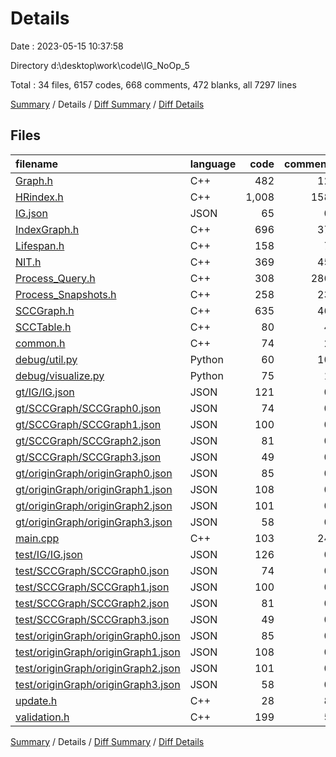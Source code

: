 # Details

Date : 2023-05-15 10:37:58

Directory d:\\desktop\\work\\code\\IG_NoOp_5

Total : 34 files,  6157 codes, 668 comments, 472 blanks, all 7297 lines

[Summary](results.md) / Details / [Diff Summary](diff.md) / [Diff Details](diff-details.md)

## Files
| filename | language | code | comment | blank | total |
| :--- | :--- | ---: | ---: | ---: | ---: |
| [Graph.h](/Graph.h) | C++ | 482 | 12 | 66 | 560 |
| [HRindex.h](/HRindex.h) | C++ | 1,008 | 158 | 74 | 1,240 |
| [IG.json](/IG.json) | JSON | 65 | 0 | 1 | 66 |
| [IndexGraph.h](/IndexGraph.h) | C++ | 696 | 37 | 87 | 820 |
| [Lifespan.h](/Lifespan.h) | C++ | 158 | 7 | 26 | 191 |
| [NIT.h](/NIT.h) | C++ | 369 | 45 | 34 | 448 |
| [Process_Query.h](/Process_Query.h) | C++ | 308 | 286 | 26 | 620 |
| [Process_Snapshots.h](/Process_Snapshots.h) | C++ | 258 | 23 | 23 | 304 |
| [SCCGraph.h](/SCCGraph.h) | C++ | 635 | 46 | 40 | 721 |
| [SCCTable.h](/SCCTable.h) | C++ | 80 | 4 | 14 | 98 |
| [common.h](/common.h) | C++ | 74 | 2 | 12 | 88 |
| [debug/util.py](/debug/util.py) | Python | 60 | 10 | 5 | 75 |
| [debug/visualize.py](/debug/visualize.py) | Python | 75 | 1 | 9 | 85 |
| [gt/IG/IG.json](/gt/IG/IG.json) | JSON | 121 | 0 | 1 | 122 |
| [gt/SCCGraph/SCCGraph0.json](/gt/SCCGraph/SCCGraph0.json) | JSON | 74 | 0 | 1 | 75 |
| [gt/SCCGraph/SCCGraph1.json](/gt/SCCGraph/SCCGraph1.json) | JSON | 100 | 0 | 1 | 101 |
| [gt/SCCGraph/SCCGraph2.json](/gt/SCCGraph/SCCGraph2.json) | JSON | 81 | 0 | 1 | 82 |
| [gt/SCCGraph/SCCGraph3.json](/gt/SCCGraph/SCCGraph3.json) | JSON | 49 | 0 | 1 | 50 |
| [gt/originGraph/originGraph0.json](/gt/originGraph/originGraph0.json) | JSON | 85 | 0 | 1 | 86 |
| [gt/originGraph/originGraph1.json](/gt/originGraph/originGraph1.json) | JSON | 108 | 0 | 1 | 109 |
| [gt/originGraph/originGraph2.json](/gt/originGraph/originGraph2.json) | JSON | 101 | 0 | 1 | 102 |
| [gt/originGraph/originGraph3.json](/gt/originGraph/originGraph3.json) | JSON | 58 | 0 | 1 | 59 |
| [main.cpp](/main.cpp) | C++ | 103 | 24 | 16 | 143 |
| [test/IG/IG.json](/test/IG/IG.json) | JSON | 126 | 0 | 1 | 127 |
| [test/SCCGraph/SCCGraph0.json](/test/SCCGraph/SCCGraph0.json) | JSON | 74 | 0 | 1 | 75 |
| [test/SCCGraph/SCCGraph1.json](/test/SCCGraph/SCCGraph1.json) | JSON | 100 | 0 | 1 | 101 |
| [test/SCCGraph/SCCGraph2.json](/test/SCCGraph/SCCGraph2.json) | JSON | 81 | 0 | 1 | 82 |
| [test/SCCGraph/SCCGraph3.json](/test/SCCGraph/SCCGraph3.json) | JSON | 49 | 0 | 1 | 50 |
| [test/originGraph/originGraph0.json](/test/originGraph/originGraph0.json) | JSON | 85 | 0 | 1 | 86 |
| [test/originGraph/originGraph1.json](/test/originGraph/originGraph1.json) | JSON | 108 | 0 | 1 | 109 |
| [test/originGraph/originGraph2.json](/test/originGraph/originGraph2.json) | JSON | 101 | 0 | 1 | 102 |
| [test/originGraph/originGraph3.json](/test/originGraph/originGraph3.json) | JSON | 58 | 0 | 1 | 59 |
| [update.h](/update.h) | C++ | 28 | 8 | 6 | 42 |
| [validation.h](/validation.h) | C++ | 199 | 5 | 15 | 219 |

[Summary](results.md) / Details / [Diff Summary](diff.md) / [Diff Details](diff-details.md)